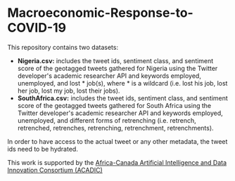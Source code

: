# Macroeconomic-Response-to-COVID-19

This repository contains two datasets:
* **Nigeria.csv:** includes the tweet ids, sentiment class, and sentiment score of the geotagged tweets gathered for Nigeria using the Twitter developer's academic researcher API and keywords employed, unemployed, and lost * job(s), where * is a wildcard (i.e. lost his job, lost her job, lost my job, lost their jobs).
* **SouthAfrica.csv:** includes the tweet ids, sentiment class, and sentiment score of the geotagged tweets gathered for South Africa using the Twitter developer's academic researcher API and keywords employed, unemployed, and different forms of retrenching (i.e. retrench, retrenched, retrenches, retrenching, retrenchment, retrenchments).

In order to have access to the actual tweet or any other metadata, the tweet ids need to be hydrated.

This work is supported by the [Africa-Canada Artificial Intelligence and Data Innovation Consortium (ACADIC)](http://acadic.org/)
